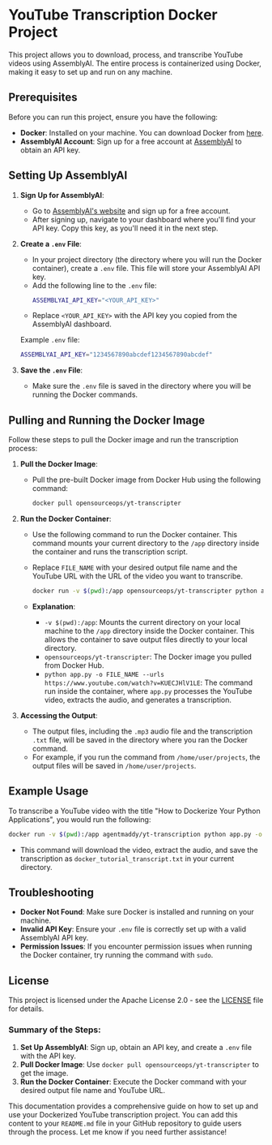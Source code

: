 # YouTube Transcription Docker Project

This project allows you to download, process, and transcribe YouTube videos using AssemblyAI. The entire process is containerized using Docker, making it easy to set up and run on any machine.

## Prerequisites

Before you can run this project, ensure you have the following:

- **Docker**: Installed on your machine. You can download Docker from [here](https://docs.docker.com/get-docker/).
- **AssemblyAI Account**: Sign up for a free account at [AssemblyAI](https://www.assemblyai.com/) to obtain an API key.

## Setting Up AssemblyAI

1. **Sign Up for AssemblyAI**:
   - Go to [AssemblyAI's website](https://www.assemblyai.com/) and sign up for a free account.
   - After signing up, navigate to your dashboard where you'll find your API key. Copy this key, as you'll need it in the next step.

2. **Create a `.env` File**:
   - In your project directory (the directory where you will run the Docker container), create a `.env` file. This file will store your AssemblyAI API key.
   - Add the following line to the `.env` file:
     ```bash
     ASSEMBLYAI_API_KEY="<YOUR_API_KEY>"
     ```
   - Replace `<YOUR_API_KEY>` with the API key you copied from the AssemblyAI dashboard.

   Example `.env` file:
   ```bash
   ASSEMBLYAI_API_KEY="1234567890abcdef1234567890abcdef"
   ```

3. **Save the `.env` File**:
   - Make sure the `.env` file is saved in the directory where you will be running the Docker commands.

## Pulling and Running the Docker Image

Follow these steps to pull the Docker image and run the transcription process:

1. **Pull the Docker Image**:
   - Pull the pre-built Docker image from Docker Hub using the following command:
     ```bash
     docker pull opensourceops/yt-transcripter
     ```

2. **Run the Docker Container**:
   - Use the following command to run the Docker container. This command mounts your current directory to the `/app` directory inside the container and runs the transcription script.
   - Replace `FILE_NAME` with your desired output file name and the YouTube URL with the URL of the video you want to transcribe.
     ```bash
     docker run -v $(pwd):/app opensourceops/yt-transcripter python app.py -o FILE_NAME --urls https://www.youtube.com/watch?v=KUECJHlV1LE
     ```

   - **Explanation**:
     - `-v $(pwd):/app`: Mounts the current directory on your local machine to the `/app` directory inside the Docker container. This allows the container to save output files directly to your local directory.
     - `opensourceops/yt-transcripter`: The Docker image you pulled from Docker Hub.
     - `python app.py -o FILE_NAME --urls https://www.youtube.com/watch?v=KUECJHlV1LE`: The command run inside the container, where `app.py` processes the YouTube video, extracts the audio, and generates a transcription.

3. **Accessing the Output**:
   - The output files, including the `.mp3` audio file and the transcription `.txt` file, will be saved in the directory where you ran the Docker command.
   - For example, if you run the command from `/home/user/projects`, the output files will be saved in `/home/user/projects`.

## Example Usage

To transcribe a YouTube video with the title "How to Dockerize Your Python Applications", you would run the following:

```bash
docker run -v $(pwd):/app agentmaddy/yt-transcription python app.py -o docker_tutorial --urls https://www.youtube.com/watch?v=KUECJHlV1LE
```

- This command will download the video, extract the audio, and save the transcription as `docker_tutorial_transcript.txt` in your current directory.

## Troubleshooting

- **Docker Not Found**: Make sure Docker is installed and running on your machine.
- **Invalid API Key**: Ensure your `.env` file is correctly set up with a valid AssemblyAI API key.
- **Permission Issues**: If you encounter permission issues when running the Docker container, try running the command with `sudo`.

## License

This project is licensed under the Apache License 2.0 - see the [LICENSE](LICENSE) file for details.

### Summary of the Steps:

1. **Set Up AssemblyAI**: Sign up, obtain an API key, and create a `.env` file with the API key.
2. **Pull Docker Image**: Use `docker pull opensourceops/yt-transcripter` to get the image.
3. **Run the Docker Container**: Execute the Docker command with your desired output file name and YouTube URL.

This documentation provides a comprehensive guide on how to set up and use your Dockerized YouTube transcription project. You can add this content to your `README.md` file in your GitHub repository to guide users through the process. Let me know if you need further assistance!


